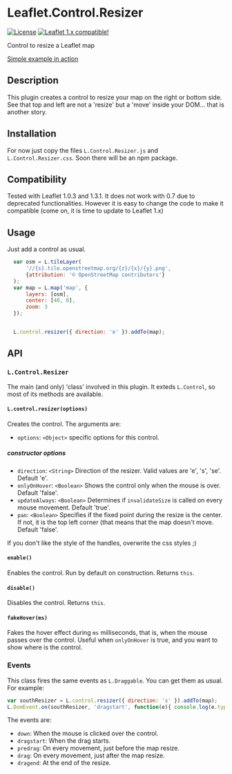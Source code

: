 # Leaflet.Control.Resizer
[![License](https://img.shields.io/badge/license-BSD--3--Clause-blue.svg?style=flat)](LICENSE)
[![Leaflet 1.x compatible!](https://img.shields.io/badge/Leaflet%201.x-%E2%9C%93-1EB300.svg?style=flat)](http://leafletjs.com/reference.html)

Control to resize a Leaflet map

[Simple example in action](https://jjimenezshaw.github.io/Leaflet.Control.Resizer/examples/basic.html)

## Description
This plugin creates a control to resize your map on the right or bottom side. See that top and left are not a 'resize' but a 'move' inside your DOM... that is another story.

## Installation
For now just copy the files `L.Control.Resizer.js` and `L.Control.Resizer.css`. Soon there will be an npm package.

## Compatibility
Tested with Leaflet 1.0.3 and 1.3.1. It does not work with 0.7 due to deprecated functionalities. However it is easy to change the code to make it compatible (come on, it is time to update to Leaflet 1.x)

## Usage
Just add a control as usual.
```javascript
  var osm = L.tileLayer(
      '//{s}.tile.openstreetmap.org/{z}/{x}/{y}.png',
      {attribution: '© OpenStreetMap contributors'}
  );
  var map = L.map('map', {
      layers: [osm],
      center: [40, 0],
      zoom: 3
  });


  L.control.resizer({ direction: 'e' }).addTo(map);
```

## API
### `L.Control.Resizer`
The main (and only) 'class' involved in this plugin. It exteds `L.Control`, so most of its methods are available. 
#### `L.control.resizer(options)`
Creates the control. The arguments are:
* `options`: `<Object>` specific options for this control.

##### constructor options
* `direction`: `<String>` Direction of the resizer. Valid values are 'e', 's', 'se'. Default 'e'.
* `onlyOnHover`: `<Boolean>` Shows the control only when the mouse is over. Default 'false'.
* `updateAlways`: `<Boolean>` Determines if `invalidateSize` is called on every mouse movement. Default 'true'.
* `pan`: `<Boolean>` Specifies if the fixed point during the resize is the center. If not, it is the top left corner (that means that the map doesn't move. Default 'false'.

If you don't like the style of the handles, overwrite the css styles ;)

#### `enable()`
Enables the control. Run by default on construction. Returns `this`.

#### `disable()`
Disables the control. Returns `this`.

#### `fakeHover(ms)`
Fakes the hover effect during `ms` milliseconds, that is, when the mouse passes over the control. Useful when `onlyOnHover` is true, and you want to show where is the control.

### Events
This class fires the same events as `L.Draggable`. You can get them as usual. For example:
```javascript
var southResizer = L.control.resizer({ direction: 's' }).addTo(map);
L.DomEvent.on(southResizer, 'dragstart', function(e){ console.log(e.type, e) });
```
The events are:
* `down`: When the mouse is clicked over the control.
* `dragstart`: When the drag starts.
* `predrag`: On every movement, just before the map resize.
* `drag`: On every movement, just after the map resize.
* `dragend`: At the end of the resize.
